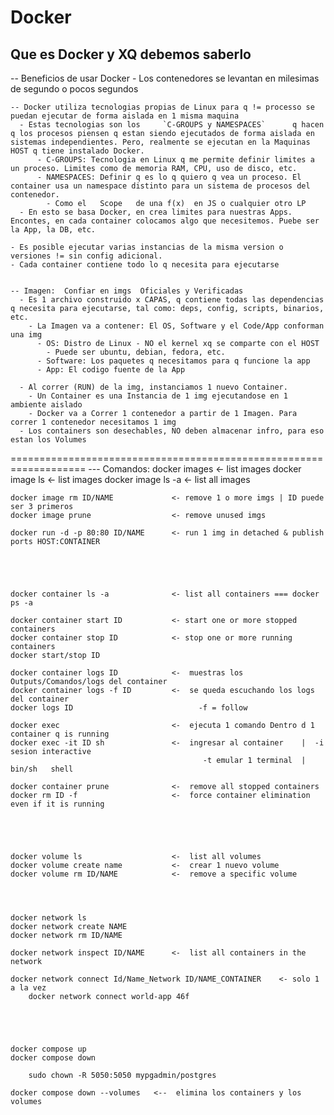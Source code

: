 # Docker

  
## Que es Docker y XQ debemos saberlo
  -- Beneficios de usar Docker
    - Los contenedores se levantan en milesimas de segundo o pocos segundos

    -- Docker utiliza tecnologias propias de Linux para q != processo se puedan ejecutar de forma aislada en 1 misma maquina
      - Estas tecnologias son los     `C-GROUPS y NAMESPACES`      q hacen q los procesos piensen q estan siendo ejecutados de forma aislada en sistemas independientes. Pero, realmente se ejecutan en la Maquinas HOST q tiene instalado Docker.
          - C-GROUPS: Tecnologia en Linux q me permite definir limites a un proceso. Limites como de memoria RAM, CPU, uso de disco, etc.
          - NAMESPACES: Definir q es lo q quiero q vea un proceso. El container usa un namespace distinto para un sistema de procesos del contenedor.
            - Como el   Scope   de una f(x)  en JS o cualquier otro LP
      - En esto se basa Docker, en crea limites para nuestras Apps. Encontes, en cada container colocamos algo que necesitemos. Puebe ser la App, la DB, etc.

    - Es posible ejecutar varias instancias de la misma version o versiones != sin config adicional.
    - Cada container contiene todo lo q necesita para ejecutarse


    -- Imagen:  Confiar en imgs  Oficiales y Verificadas 
      - Es 1 archivo construido x CAPAS, q contiene todas las dependencias q necesita para ejecutarse, tal como: deps, config, scripts, binarios, etc.
        - La Imagen va a contener: El OS, Software y el Code/App conforman una img
          - OS: Distro de Linux - NO el kernel xq se comparte con el HOST
            - Puede ser ubuntu, debian, fedora, etc.
          - Software: Los paquetes q necesitamos para q funcione la app
          - App: El codigo fuente de la App

      - Al correr (RUN) de la img, instanciamos 1 nuevo Container.
        - Un Container es una Instancia de 1 img ejecutandose en 1 ambiente aislado
        - Docker va a Correr 1 contenedor a partir de 1 Imagen. Para correr 1 contenedor necesitamos 1 img
      - Los containers son desechables, NO deben almacenar infro, para eso estan los Volumes




  ===================================================================
  --- Comandos:
    docker images                       <- list images
    docker image ls                     <- list images
    docker image ls -a                  <- list all images

    docker image rm ID/NAME             <- remove 1 o more imgs | ID puede ser 3 primeros
    docker image prune                  <- remove unused imgs

    docker run -d -p 80:80 ID/NAME      <- run 1 img in detached & publish ports HOST:CONTAINER





    docker container ls -a              <- list all containers === docker ps -a 

    docker container start ID           <- start one or more stopped containers
    docker container stop ID            <- stop one or more running containers
    docker start/stop ID

    docker container logs ID            <-  muestras los Outputs/Comandos/logs del container
    docker container logs -f ID         <-  se queda escuchando los logs del container   
    docker logs ID                            -f = follow
                         
    docker exec                         <-  ejecuta 1 comando Dentro d 1 container q is running
    docker exec -it ID sh               <-  ingresar al container    |  -i sesion interactive
                                               -t emular 1 terminal  | bin/sh   shell

    docker container prune              <-  remove all stopped containers
    docker rm ID -f                     <-  force container elimination even if it is running





    docker volume ls                    <-  list all volumes
    docker volume create name           <-  crear 1 nuevo volume
    docker volume rm ID/NAME            <-  remove a specific volume




    docker network ls
    docker network create NAME
    docker network rm ID/NAME

    docker network inspect ID/NAME      <-  list all containers in the network

    docker network connect Id/Name_Network ID/NAME_CONTAINER    <- solo 1 a la vez
        docker network connect world-app 46f





    docker compose up
    docker compose down

        sudo chown -R 5050:5050 mypgadmin/postgres
    
    docker compose down --volumes   <--  elimina los containers y los volumes






